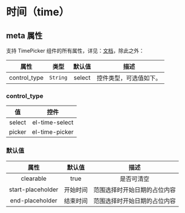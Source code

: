 # 时间（time）

<vuep  template="#time-example"></vuep>

<script v-pre type="text/x-template" id="time-example">
<template>
  <vue-fa-form label-width="100px"
               :form-item="formItems"
               :get-form-data="getFormData"
               @submit="submit" />
</template>

<script>
export default {
  data() {
    return {
      formItems: [
        {
          label: '固定时间',
          key: 'time1',
          type: 'time',
          meta: {
            'picker-options': {
              start: '08:30',
              step: '00:15',
              end: '18:30'
            }
          }
        },
        {
          label: '任意时间',
          key: 'time2',
          type: 'time',
          meta: {
            control_type: 'picker',
            'picker-options': {
              'selectable-range': '18:30:00 - 20:30:00'
            }
          }
        },
        {
          label: '时间范围',
          key: 'time3',
          type: 'time',
          meta: {
            control_type: 'picker',
            isRange: true,
          }
        }
      ],
      getFormData: () => ({
        time1: '',
        time2: '',
        time3: ''
      })
    }
  },
  methods: {
    submit(data) {
      console.log(data)
    }
  }
}
</script>
</script>

## meta 属性

支持 TimePicker 组件的所有属性，详见：[文档](https://element.eleme.cn/#/zh-CN/component/time-picker)，除此之外：

|     属性     |   类型   | 默认值 |          描述          |
| :----------: | :------: | :----: | :--------------------: |
| control_type | `String` | select | 控件类型，可选值如下。 |

### control_type

|   值   |      控件      |
| :----: | :------------: |
| select | el-time-select |
| picker | el-time-picker |

### 默认值

|       属性        |  默认值  |             描述             |
| :---------------: | :------: | :--------------------------: |
|     clearable     |   true   |          是否可清空          |
| start-placeholder | 开始时间 | 范围选择时开始日期的占位内容 |
|  end-placeholder  | 结束时间 | 范围选择时开始日期的占位内容 |